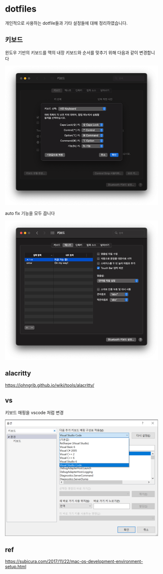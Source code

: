# dotfiles

개인적으로 사용하는 dotfile들과 기타 설정들에 대해 정리하였습니다.

## 키보드

윈도우 기반의 키보드를 맥의 내장 키보드와 순서를 맞추기 위해 다음과 같이 변경합니다

<center>
    <img src="./img/keyboard_option_cmd_change.png" />
</center>

auto fix 기능을 모두 끕니다

<center>
    <img src="./img/keyboard_auto_fix_disable.png" />
</center>

## alacritty

https://johngrib.github.io/wiki/tools/alacritty/

## vs

키보드 매핑을 vscode 처럼 변경

<center>
    <img src="./img/vs_keyboard.png" />
</center>

## ref

https://subicura.com/2017/11/22/mac-os-development-environment-setup.html
